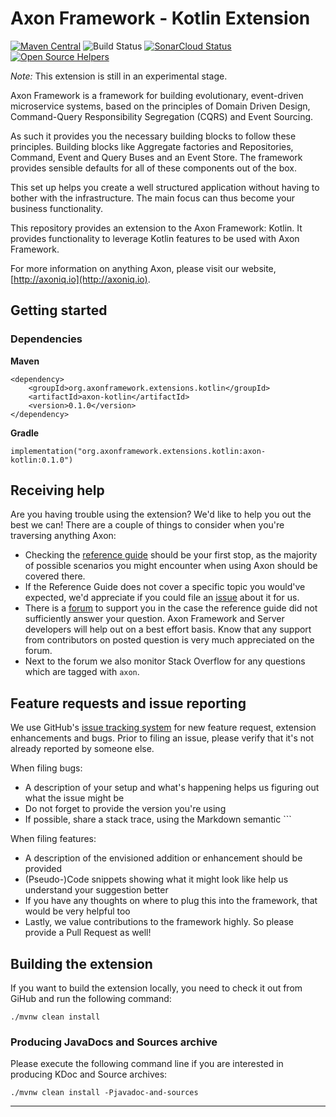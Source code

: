 # Axon Framework - Kotlin Extension
[![Maven Central](https://maven-badges.herokuapp.com/maven-central/org.axonframework.extensions.kotlin/axon-kotlin/badge.svg)](https://maven-badges.herokuapp.com/maven-central/org.axonframework.extensions.kotlin/axon-kotlin)
![Build Status](https://github.com/AxonFramework/extension-kotlin/workflows/Kotlin%20Extension/badge.svg?branch=master)
[![SonarCloud Status](https://sonarcloud.io/api/project_badges/measure?project=AxonFramework_extension-kotlin&metric=alert_status)](https://sonarcloud.io/dashboard?id=AxonFramework_extension-kotlin)
[![Open Source Helpers](https://www.codetriage.com/axonframework/extension-kotlin/badges/users.svg)](https://www.codetriage.com/axonframework/extension-kotlin)

_Note:_ This extension is still in an experimental stage.

Axon Framework is a framework for building evolutionary, event-driven microservice systems,
 based on the principles of Domain Driven Design, Command-Query Responsibility Segregation (CQRS) and Event Sourcing.

As such it provides you the necessary building blocks to follow these principles. 
Building blocks like Aggregate factories and Repositories, Command, Event and Query Buses and an Event Store.
The framework provides sensible defaults for all of these components out of the box.

This set up helps you create a well structured application without having to bother with the infrastructure.
The main focus can thus become your business functionality.

This repository provides an extension to the Axon Framework: Kotlin. It provides functionality to leverage Kotlin features to be used with Axon Framework.

For more information on anything Axon, please visit our website, [http://axoniq.io](http://axoniq.io).

## Getting started

### Dependencies

**Maven**

```
<dependency>
    <groupId>org.axonframework.extensions.kotlin</groupId>
    <artifactId>axon-kotlin</artifactId>
    <version>0.1.0</version>
</dependency>
```

**Gradle**

```
implementation("org.axonframework.extensions.kotlin:axon-kotlin:0.1.0")
```



## Receiving help

Are you having trouble using the extension? 
We'd like to help you out the best we can!
There are a couple of things to consider when you're traversing anything Axon:

* Checking the [reference guide](https://docs.axoniq.io/reference-guide/extensions/kotlin) should be your first stop,
 as the majority of possible scenarios you might encounter when using Axon should be covered there.
* If the Reference Guide does not cover a specific topic you would've expected,
 we'd appreciate if you could file an [issue](https://github.com/AxonIQ/reference-guide/issues) about it for us. 
* There is a [forum](https://discuss.axoniq.io/) to support you in the case the reference guide did not sufficiently answer your question.
Axon Framework and Server developers will help out on a best effort basis.
Know that any support from contributors on posted question is very much appreciated on the forum.
* Next to the forum we also monitor Stack Overflow for any questions which are tagged with `axon`.

## Feature requests and issue reporting

We use GitHub's [issue tracking system](https://github.com/AxonFramework/extension-kotlin/issues) for new feature 
request, extension enhancements and bugs. 
Prior to filing an issue, please verify that it's not already reported by someone else.

When filing bugs:
* A description of your setup and what's happening helps us figuring out what the issue might be
* Do not forget to provide the version you're using
* If possible, share a stack trace, using the Markdown semantic ```

When filing features:
* A description of the envisioned addition or enhancement should be provided
* (Pseudo-)Code snippets showing what it might look like help us understand your suggestion better 
* If you have any thoughts on where to plug this into the framework, that would be very helpful too
* Lastly, we value contributions to the framework highly. So please provide a Pull Request as well!
 
## Building the extension

If you want to build the extension locally, you need to check it out from GiHub and run the following command:

    ./mvnw clean install
    
### Producing JavaDocs and Sources archive

Please execute the following command line if you are interested in producing KDoc and Source archives:

    ./mvnw clean install -Pjavadoc-and-sources
    
 
---
